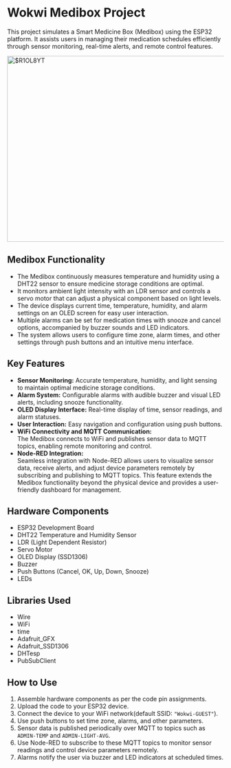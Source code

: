 # Wokwi Medibox Project

This project simulates a Smart Medicine Box (Medibox) using the ESP32 platform. It assists users in managing their medication schedules efficiently through sensor monitoring, real-time alerts, and remote control features.

<img width="869" height="433" alt="$R1OL8YT" src="https://github.com/user-attachments/assets/5397c5ff-9ce3-4eca-b64f-b56d2fa03a51" />

## Medibox Functionality

- The Medibox continuously measures temperature and humidity using a DHT22 sensor to ensure medicine storage conditions are optimal.
- It monitors ambient light intensity with an LDR sensor and controls a servo motor that can adjust a physical component based on light levels.
- The device displays current time, temperature, humidity, and alarm settings on an OLED screen for easy user interaction.
- Multiple alarms can be set for medication times with snooze and cancel options, accompanied by buzzer sounds and LED indicators.
- The system allows users to configure time zone, alarm times, and other settings through push buttons and an intuitive menu interface.

## Key Features

- **Sensor Monitoring:** Accurate temperature, humidity, and light sensing to maintain optimal medicine storage conditions.
- **Alarm System:** Configurable alarms with audible buzzer and visual LED alerts, including snooze functionality.
- **OLED Display Interface:** Real-time display of time, sensor readings, and alarm statuses.
- **User Interaction:** Easy navigation and configuration using push buttons.
- **WiFi Connectivity and MQTT Communication:**  
  The Medibox connects to WiFi and publishes sensor data to MQTT topics, enabling remote monitoring and control.
- **Node-RED Integration:**  
  Seamless integration with Node-RED allows users to visualize sensor data, receive alerts, and adjust device parameters remotely by subscribing and publishing to MQTT topics. This feature extends the Medibox functionality beyond the physical device and provides a user-friendly dashboard for management.

## Hardware Components

- ESP32 Development Board  
- DHT22 Temperature and Humidity Sensor  
- LDR (Light Dependent Resistor)  
- Servo Motor  
- OLED Display (SSD1306)  
- Buzzer  
- Push Buttons (Cancel, OK, Up, Down, Snooze)  
- LEDs  

## Libraries Used

- Wire  
- WiFi  
- time  
- Adafruit_GFX  
- Adafruit_SSD1306  
- DHTesp  
- PubSubClient  


## How to Use

1. Assemble hardware components as per the code pin assignments.  
2. Upload the code to your ESP32 device.  
3. Connect the device to your WiFi network(default SSID: `"Wokwi-GUEST"`).  
4. Use push buttons to set time zone, alarms, and other parameters.  
5. Sensor data is published periodically over MQTT to topics such as `ADMIN-TEMP` and `ADMIN-LIGHT-AVG`.  
6. Use Node-RED to subscribe to these MQTT topics to monitor sensor readings and control device parameters remotely.  
7. Alarms notify the user via buzzer and LED indicators at scheduled times.
